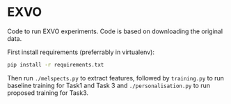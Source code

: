 # EXVO

Code to run EXVO experiments.
Code is based on downloading the original data.

First install requirements (preferrably in virtualenv):

```bash
pip install -r requirements.txt
```

Then run `./melspects.py` to extract features, 
followed by `training.py` to run baseline training for Task1 and Task 3
and `./personalisation.py` to run proposed training for Task3.